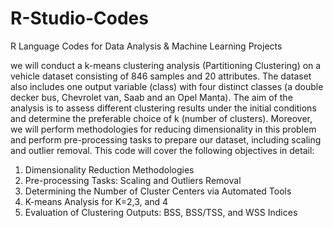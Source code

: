 # R-Studio-Codes
R Language Codes for Data Analysis &amp; Machine Learning Projects 

we will conduct a k-means clustering analysis (Partitioning Clustering) on a vehicle dataset consisting of 846 samples and 20 attributes. 
The dataset also includes one output variable (class) with four distinct classes (a double decker bus, Chevrolet van, Saab and an Opel Manta). 
The aim of the analysis is to assess different clustering results under the initial conditions and determine the preferable choice of k (number of clusters). 
Moreover, we will perform methodologies for reducing dimensionality in this problem and perform pre-processing tasks to prepare our dataset, including scaling and outlier removal. 
This code will cover the following objectives in detail:

1.	Dimensionality Reduction Methodologies 
2.	Pre-processing Tasks: Scaling and Outliers Removal 
3.	Determining the Number of Cluster Centers via Automated Tools 
4.	K-means Analysis for K=2,3, and 4 
5.	Evaluation of Clustering Outputs: BSS, BSS/TSS, and WSS Indices 
